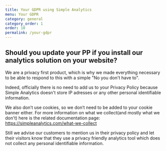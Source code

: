 ```yaml
---
title: Your GDPR using Simple Analytics
menu: Your GDPR
category: general
category_order: 1
order: 10
permalink: /your-gdpr
---
```


## Should you update your PP if you install our analytics solution on your website?

We are a privacy first product, which is why we made everything necessary to be able to respond to this with a simple "No you don't have to".

Indeed, officially there is no need to add us to your Privacy Policy because Simple Analytics doesn't store IP adresses or any other personal identifiable information.

We also don’t use cookies, so we don’t need to be added to your cookie banner either.
For more information on what we collect(and mostly what we don't) here is the related documentation page: https://simpleanalytics.com/what-we-collect

Still we advise our customers to mention us in their privacy policy and let their visitors know that they use a privacy friendly analytics tool which does not collect any personal identifiable information.


